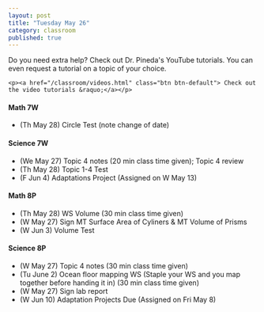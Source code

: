 ```yaml
---
layout: post
title: "Tuesday May 26"
category: classroom
published: true
---
```

<div class="alert alert-success" role="alert">
	<p>Do you need extra help? Check out Dr. Pineda's YouTube tutorials. You can even request a tutorial on a topic of your choice.</p>

    <p><a href="/classroom/videos.html" class="btn btn-default"> Check out the video tutorials &raquo;</a></p>
</div>

#### Math 7W
* (Th May 28) Circle Test (note change of date)

#### Science 7W
* (We May 27) Topic 4 notes (20 min class time given); Topic 4 review
* (Th May 28) Topic 1-4 Test
* (F Jun 4) Adaptations Project (Assigned on W May 13)

#### Math 8P
* (Th May 28) WS Volume (30 min class time given)
* (W May 27) Sign MT Surface Area of Cyliners & MT Volume of Prisms 
* (W Jun 3) Volume Test

#### Science 8P
* (W May 27) Topic 4 notes (30 min class time given)
* (Tu June 2) Ocean floor mapping WS (Staple your WS and you map together before handing it in) (30 min class time given)
* (W May 27) Sign lab report 
* (W Jun 10) Adaptation Projects Due (Assigned on Fri May 8)
